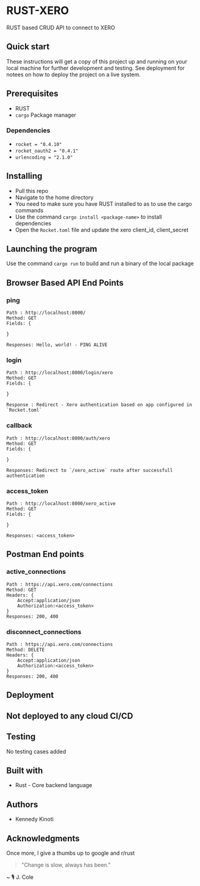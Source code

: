 # RUST-XERO
RUST based CRUD API to connect to XERO

## Quick start
These instructions will get a copy of this project up and running on your local machine for further development and testing. See deployment for notees on how to deploy the project on a live system.

## Prerequisites
- RUST
- `cargo` Package manager

### Dependencies
- `rocket = "0.4.10"`
- `rocket_oauth2 = "0.4.1"`
- `urlencoding = "2.1.0"`

## Installing
- Pull this repo
- Navigate to the home directory
- You need to make sure you have RUST installed to as to use the cargo commands
- Use the command `cargo install <package-name>` to install dependencies
- Open the `Rocket.toml` file and update the xero client_id, client_secret

## Launching the program
Use the command `cargo run` to build and run a binary of the local package

## Browser Based API End Points
### ping
    Path : http://localhost:8000/
    Method: GET
    Fields: {

    }

    Responses: Hello, world! - PING ALIVE

### login
    Path : http://localhost:8000/login/xero
    Method: GET
    Fields: {

    }

    Response : Redirect - Xero authentication based on app configured in `Rocket.toml` 
    
### callback 
    Path : http://localhost:8000/auth/xero
    Method: GET
    Fields: {

    }

    Responses: Redirect to `/xero_active` route after successfull authentication

### access_token 
    Path : http://localhost:8000/xero_active
    Method: GET
    Fields: {

    }

    Responses: <access_token>

## Postman End points
### active_connections
    Path : https://api.xero.com/connections
    Method: GET
    Headers: {
        Accept:application/json
        Authorization:<access_token>
    }
    Responses: 200, 400

### disconnect_connections
    Path : https://api.xero.com/connections
    Method: DELETE
    Headers: {
        Accept:application/json
        Authorization:<access_token>
    }
    Responses: 200, 400

## Deployment
Not deployed to any cloud CI/CD
- 

## Testing
No testing cases added

## Built with 
- Rust - Core backend language

## Authors
- Kennedy Kinoti

## Acknowledgments
Once more, I give a thumbs up to google and r/rust

> "Change is slow, always has been."

~ :studio_microphone: J. Cole
